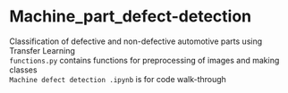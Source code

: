 # Machine_part_defect-detection
Classification of defective and non-defective automotive parts using Transfer Learning <br>
`functions.py` contains functions for preprocessing of images and making classes<br>
`Machine defect detection .ipynb` is for code walk-through
